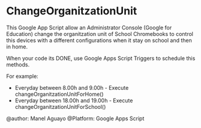 # ChangeOrganitzationUnit
This Google App Script allow an Administrator Console (Google for Education) change the organitzation unit of School Chromebooks to control this devices with a different configurations when it stay on school and then in home. 

When your code its DONE, use Google Apps Script Triggers to schedule this methods.

For example:
- Everyday between 8.00h and 9.00h - Execute changeOrganitzationUnitForHome()
- Everyday between 18.00h and 19.00h - Execute changeOrganitzationUnitForSchool()

@author: Manel Aguayo
@Platform: Google Apps Script
